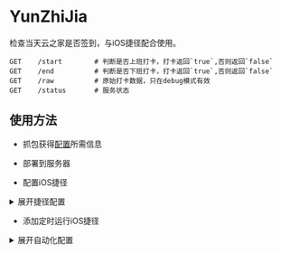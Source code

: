 # YunZhiJia

检查当天云之家是否签到，与iOS捷径配合使用。

```
GET    /start        # 判断是否上班打卡，打卡返回`true`,否则返回`false`
GET    /end          # 判断是否下班打卡，打卡返回`true`,否则返回`false`
GET    /raw          # 原始打卡数据，只在debug模式有效
GET    /status       # 服务状态
```

## 使用方法

- 抓包获得[配置](./init/config.json)所需信息

- 部署到服务器

- 配置iOS捷径
<details>
<summary>展开捷径配置</summary>
<img style="max-width: 600px;" alt="image" src="./doc/example.png">
</details>

- 添加定时运行iOS捷径
<details>
<summary>展开自动化配置</summary>
<img style="max-width: 600px;" alt="image" src="./doc/example2.png">
</details>
